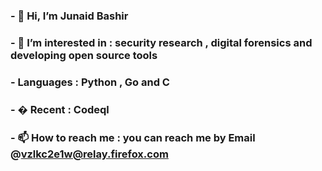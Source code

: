 ### - 👋 Hi, I’m Junaid Bashir
### - 👀  I’m interested in : security research , digital forensics  and developing open source tools 
### - Languages : Python , Go and C
### - � Recent : Codeql 
### - 📫 How to reach me  : you can reach me by Email  @vzlkc2e1w@relay.firefox.com

<!---
Junaid-Bashir-Kernel/Junaid-Bashir-Kernel is a ✨ special ✨ repository because its `README.md` (this file) appears on your GitHub profile.
You can click the Preview link to take a look at your changes.
--->
